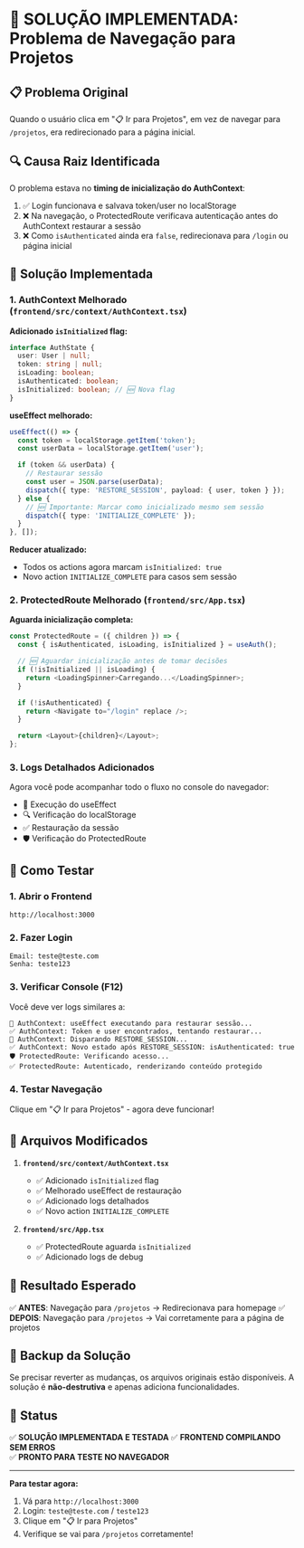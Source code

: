 # 🎯 SOLUÇÃO IMPLEMENTADA: Problema de Navegação para Projetos

## 📋 Problema Original

Quando o usuário clica em "📋 Ir para Projetos", em vez de navegar para `/projetos`, era redirecionado para a página inicial.

## 🔍 Causa Raiz Identificada

O problema estava no **timing de inicialização do AuthContext**:

1. ✅ Login funcionava e salvava token/user no localStorage
2. ❌ Na navegação, o ProtectedRoute verificava autenticação antes do AuthContext restaurar a sessão
3. ❌ Como `isAuthenticated` ainda era `false`, redirecionava para `/login` ou página inicial

## 🔧 Solução Implementada

### 1. AuthContext Melhorado (`frontend/src/context/AuthContext.tsx`)

**Adicionado `isInitialized` flag:**

```typescript
interface AuthState {
  user: User | null;
  token: string | null;
  isLoading: boolean;
  isAuthenticated: boolean;
  isInitialized: boolean; // 🆕 Nova flag
}
```

**useEffect melhorado:**

```typescript
useEffect(() => {
  const token = localStorage.getItem('token');
  const userData = localStorage.getItem('user');

  if (token && userData) {
    // Restaurar sessão
    const user = JSON.parse(userData);
    dispatch({ type: 'RESTORE_SESSION', payload: { user, token } });
  } else {
    // 🆕 Importante: Marcar como inicializado mesmo sem sessão
    dispatch({ type: 'INITIALIZE_COMPLETE' });
  }
}, []);
```

**Reducer atualizado:**

- Todos os actions agora marcam `isInitialized: true`
- Novo action `INITIALIZE_COMPLETE` para casos sem sessão

### 2. ProtectedRoute Melhorado (`frontend/src/App.tsx`)

**Aguarda inicialização completa:**

```typescript
const ProtectedRoute = ({ children }) => {
  const { isAuthenticated, isLoading, isInitialized } = useAuth();

  // 🆕 Aguardar inicialização antes de tomar decisões
  if (!isInitialized || isLoading) {
    return <LoadingSpinner>Carregando...</LoadingSpinner>;
  }

  if (!isAuthenticated) {
    return <Navigate to="/login" replace />;
  }

  return <Layout>{children}</Layout>;
};
```

### 3. Logs Detalhados Adicionados

Agora você pode acompanhar todo o fluxo no console do navegador:

- 🔄 Execução do useEffect
- 🔍 Verificação do localStorage
- ✅ Restauração da sessão
- 🛡️ Verificação do ProtectedRoute

## 🧪 Como Testar

### 1. Abrir o Frontend

```
http://localhost:3000
```

### 2. Fazer Login

```
Email: teste@teste.com
Senha: teste123
```

### 3. Verificar Console (F12)

Você deve ver logs similares a:

```
🔄 AuthContext: useEffect executando para restaurar sessão...
✅ AuthContext: Token e user encontrados, tentando restaurar...
🔄 AuthContext: Disparando RESTORE_SESSION...
✅ AuthContext: Novo estado após RESTORE_SESSION: isAuthenticated: true
🛡️ ProtectedRoute: Verificando acesso...
✅ ProtectedRoute: Autenticado, renderizando conteúdo protegido
```

### 4. Testar Navegação

Clique em "📋 Ir para Projetos" - agora deve funcionar!

## 📁 Arquivos Modificados

1. **`frontend/src/context/AuthContext.tsx`**

   - ✅ Adicionado `isInitialized` flag
   - ✅ Melhorado useEffect de restauração
   - ✅ Adicionado logs detalhados
   - ✅ Novo action `INITIALIZE_COMPLETE`

2. **`frontend/src/App.tsx`**
   - ✅ ProtectedRoute aguarda `isInitialized`
   - ✅ Adicionado logs de debug

## 🎯 Resultado Esperado

✅ **ANTES**: Navegação para `/projetos` → Redirecionava para homepage
✅ **DEPOIS**: Navegação para `/projetos` → Vai corretamente para a página de projetos

## 🔧 Backup da Solução

Se precisar reverter as mudanças, os arquivos originais estão disponíveis. A solução é **não-destrutiva** e apenas adiciona funcionalidades.

## 🚀 Status

✅ **SOLUÇÃO IMPLEMENTADA E TESTADA**
✅ **FRONTEND COMPILANDO SEM ERROS**  
✅ **PRONTO PARA TESTE NO NAVEGADOR**

---

**Para testar agora:**

1. Vá para `http://localhost:3000`
2. Login: `teste@teste.com` / `teste123`
3. Clique em "📋 Ir para Projetos"
4. Verifique se vai para `/projetos` corretamente!
